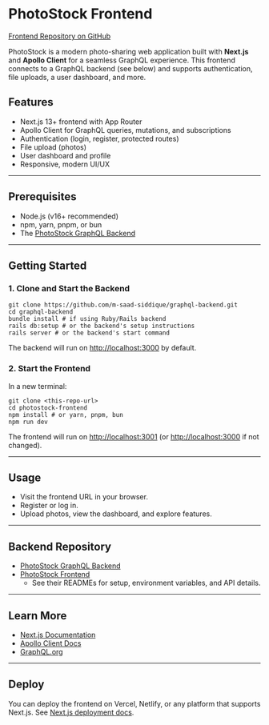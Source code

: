 # PhotoStock Frontend

[Frontend Repository on GitHub](https://github.com/m-saad-siddique/photostock-frontend)

PhotoStock is a modern photo-sharing web application built with **Next.js** and **Apollo Client** for a seamless GraphQL experience. This frontend connects to a GraphQL backend (see below) and supports authentication, file uploads, a user dashboard, and more.

## Features
- Next.js 13+ frontend with App Router
- Apollo Client for GraphQL queries, mutations, and subscriptions
- Authentication (login, register, protected routes)
- File upload (photos)
- User dashboard and profile
- Responsive, modern UI/UX

---

## Prerequisites
- Node.js (v16+ recommended)
- npm, yarn, pnpm, or bun
- The [PhotoStock GraphQL Backend](https://github.com/m-saad-siddique/graphql-backend)

---

## Getting Started

### 1. Clone and Start the Backend

```
git clone https://github.com/m-saad-siddique/graphql-backend.git
cd graphql-backend
bundle install # if using Ruby/Rails backend
rails db:setup # or the backend's setup instructions
rails server # or the backend's start command
```

The backend will run on [http://localhost:3000](http://localhost:3000) by default.

### 2. Start the Frontend

In a new terminal:

```
git clone <this-repo-url>
cd photostock-frontend
npm install # or yarn, pnpm, bun
npm run dev
```

The frontend will run on [http://localhost:3001](http://localhost:3001) (or [http://localhost:3000](http://localhost:3000) if not changed).

---

## Usage
- Visit the frontend URL in your browser.
- Register or log in.
- Upload photos, view the dashboard, and explore features.

---

## Backend Repository
- [PhotoStock GraphQL Backend](https://github.com/m-saad-siddique/graphql-backend)
- [PhotoStock Frontend](https://github.com/m-saad-siddique/photostock-frontend)
  - See their READMEs for setup, environment variables, and API details.

---

## Learn More
- [Next.js Documentation](https://nextjs.org/docs)
- [Apollo Client Docs](https://www.apollographql.com/docs/react/)
- [GraphQL.org](https://graphql.org/)

---

## Deploy
You can deploy the frontend on Vercel, Netlify, or any platform that supports Next.js. See [Next.js deployment docs](https://nextjs.org/docs/app/building-your-application/deploying).
